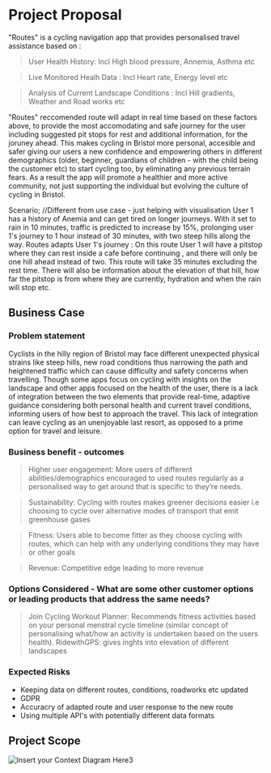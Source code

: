 # Project Proposal
"Routes" is a cycling navigation app that provides personalised travel assistance based on :

 > User Health History: Incl High blood pressure, Annemia, Asthma etc

 > Live Monitored Healh Data : Incl Heart rate, Energy level etc

 > Analysis of Current Landscape Conditions : Incl Hill gradients, Weather and Road works etc

"Routes" reccomended route will adapt in real time based on these factors above, to provide the most accomodating and safe journey for the user including suggested pit stops for rest and additional information, for the joruney ahead. This makes cycling in Bristol more personal, accesible and safer giving our users a new confidence and empowering others in different demographics (older, beginner, guardians of children - with the child being the customer etc) to start cycling too, by eliminating any previous terrain fears. As a result the app will promote a healthier and more active community, not just supporting the individual but evolving the culture of cycling in Bristol.

 Scenario; //Different from use case - just helping with visualisation 
 User 1 has a history of Anemia and can get tired on longer journeys. With it set to rain in 10 minutes, traffic is predicted to increase by 15%, prolonging user 1's journey to 1 hour instead of 30 minutes, with two steep hills along the way. Routes adapts User 1's journey : On this route User 1 will have a pitstop where they can rest inside a cafe before continuing , and there will only be one hill ahead instead of two. This route will take 35 minutes excluding the rest time. There will also be information about the elevation of that hill, how far the pitstop is from where they are currently, hydration and when the rain will stop etc. 

## Business Case

### Problem statement
Cyclists in the hilly region of Bristol may face different unexpected physical strains like steep hills, new road conditions thus narrowing the path and heightened traffic which can cause difficulty and safety concerns when travelling. Though some apps focus on cycling with insights on the landscape and other apps focused on the health of the user, there is a lack of integration between the two elements that provide real-time, adaptive guidance  considering both personal health and current travel conditions, informing users of how best to approach the travel. This lack of integration can leave cycling as an unenjoyable last resort, as opposed to a prime option for travel and leisure.

### Business benefit - outcomes
> Higher user engagement: More users of different abilities/demographics encouraged to used routes regularly as a personalised way to get around that is specific to they’re needs.

> Sustainability: Cycling with routes makes greener decisions easier i.e choosing to cycle over  alternative modes of transport that emit greenhouse gases

> Fitness: Users able to become fitter as they choose cycling with routes, which can help with any underlying conditions they may have or other goals 

> Revenue: Competitive edge leading to more revenue


### Options Considered - What are some other customer options or leading products that address the same needs?
> Join Cycling Workout Planner: Recommends fitness activities based on your personal menstral cycle timeline (similar concept of personalising what/how an activity is undertaken based on the users health).
> RidewithGPS: gives inghts into elevation of different landscapes 

### Expected Risks
- Keeping data on different routes, conditions, roadworks etc updated 
- GDPR
- Accuracry of adapted route and user response to the new route
- Using multiple API's with potentially different data formats

## Project Scope


![Insert your Context Diagram Here](images/context.png)3



